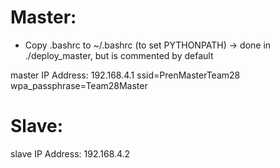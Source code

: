 # Master:
* Copy .bashrc to ~/.bashrc (to set PYTHONPATH) -> done in ./deploy_master, but is commented by default

master IP Address: 192.168.4.1
ssid=PrenMasterTeam28
wpa_passphrase=Team28Master

# Slave:
slave IP Address: 192.168.4.2
